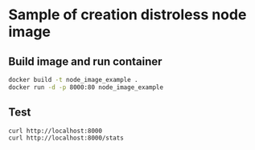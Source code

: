 # Sample of creation distroless node image
## Build image and run container
```bash
docker build -t node_image_example .
docker run -d -p 8000:80 node_image_example
```
## Test
```bash
curl http://localhost:8000
curl http://localhost:8000/stats 
```

